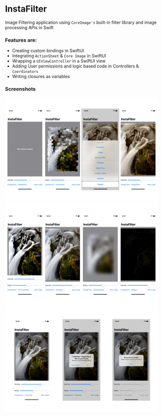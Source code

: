 # InstaFilter

Image Filtering application using ``CoreImage's`` built-in filter library and image processing APIs in Swift

### Features are:
* Creating custom bindings in SwiftUI
* Integrating ``ActionSheet``  & ``Core Image`` in SwiftUI
* Wrapping a ``UIViewController`` in a SwiftUI view
* Adding User permissions and logic based code in Controllers & ``Coordinators``
* Writing closures as variables

### Screenshots
![InstaFilter Screenshot Set 1](./instaFilter_ss1.png)
![InstaFilter Screenshot Set 2](instaFilter_ss2.png)
![InstaFilter Screenshot Set 3](instaFilter_ss3.png)
